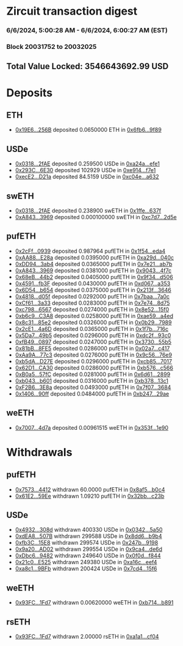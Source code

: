 # Zircuit transaction digest
### 6/6/2024, 5:00:28 AM - 6/6/2024, 6:00:27 AM (EST)
### Block 20031752 to 20032025

## Total Value Locked: 3546643692.99 USD

# Deposits
## ETH
- [0x19E6...256B](https://etherscan.io/address/0x19E6389E1D17D6eDBFfbd89c6DA0742D04B3256B) deposited 0.0650000 ETH in [0x6fb6...9f89](https://etherscan.io/tx/0x19E6389E1D17D6eDBFfbd89c6DA0742D04B3256B)
## USDe
- [0x0318...2fAE](https://etherscan.io/address/0x0318C749EdA70facfEcbA718093EaD029e632fAE) deposited 0.259500 USDe in [0xa24a...efe1](https://etherscan.io/tx/0x0318C749EdA70facfEcbA718093EaD029e632fAE)
- [0x293C...6E30](https://etherscan.io/address/0x293C6937D8D82e05B01335F7B33FBA0c8e256E30) deposited 102929 USDe in [0xe914...f7e1](https://etherscan.io/tx/0x293C6937D8D82e05B01335F7B33FBA0c8e256E30)
- [0xecE2...D21a](https://etherscan.io/address/0xecE2f71FF9D93Bf8b8C0CaE3e6fcC34ef82eD21a) deposited 84.5159 USDe in [0xc04e...a632](https://etherscan.io/tx/0xecE2f71FF9D93Bf8b8C0CaE3e6fcC34ef82eD21a)
## swETH
- [0x0318...2fAE](https://etherscan.io/address/0x0318C749EdA70facfEcbA718093EaD029e632fAE) deposited 0.238900 swETH in [0x1ffe...637f](https://etherscan.io/tx/0x0318C749EdA70facfEcbA718093EaD029e632fAE)
- [0xA843...3969](https://etherscan.io/address/0xA843c1866Eadc53d2B7dba2A56128614f0cc3969) deposited 0.000100000 swETH in [0xc7d7...2d5e](https://etherscan.io/tx/0xA843c1866Eadc53d2B7dba2A56128614f0cc3969)
## pufETH
- [0x2cFf...0939](https://etherscan.io/address/0x2cFfee42F4Ddc3D48918d0b60433C15811840939) deposited 0.987964 pufETH in [0x1f54...eda4](https://etherscan.io/tx/0x2cFfee42F4Ddc3D48918d0b60433C15811840939)
- [0xAA88...E28a](https://etherscan.io/address/0xAA88a98d7f30e1DC94539dCB4aD36B256135E28a) deposited 0.0395000 pufETH in [0xa29d...040c](https://etherscan.io/tx/0xAA88a98d7f30e1DC94539dCB4aD36B256135E28a)
- [0xDD94...3ab4](https://etherscan.io/address/0xDD941577230f7d5351A8A84a0498eee03a5e3ab4) deposited 0.0365000 pufETH in [0x7e21...ab7b](https://etherscan.io/tx/0xDD941577230f7d5351A8A84a0498eee03a5e3ab4)
- [0xA843...3969](https://etherscan.io/address/0xA843c1866Eadc53d2B7dba2A56128614f0cc3969) deposited 0.0381000 pufETH in [0x9043...4f7c](https://etherscan.io/tx/0xA843c1866Eadc53d2B7dba2A56128614f0cc3969)
- [0x68eB...44b2](https://etherscan.io/address/0x68eB2104Fbd6ff49a3948e84A6b3407cc5a544b2) deposited 0.0405000 pufETH in [0x9f34...d506](https://etherscan.io/tx/0x68eB2104Fbd6ff49a3948e84A6b3407cc5a544b2)
- [0x4591...fb3F](https://etherscan.io/address/0x4591f3BB774B2475dd7cbD081ac14048eE7Efb3F) deposited 0.0430000 pufETH in [0xd067...a353](https://etherscan.io/tx/0x4591f3BB774B2475dd7cbD081ac14048eE7Efb3F)
- [0x6D54...b654](https://etherscan.io/address/0x6D5487F92549124709f6E97F8a0b92C1FE47b654) deposited 0.0375000 pufETH in [0x213f...3646](https://etherscan.io/tx/0x6D5487F92549124709f6E97F8a0b92C1FE47b654)
- [0x4818...d05f](https://etherscan.io/address/0x481859196231A30b1F8234B74d435942A802d05f) deposited 0.0292000 pufETH in [0x7baa...7a0c](https://etherscan.io/tx/0x481859196231A30b1F8234B74d435942A802d05f)
- [0xCf61...3a33](https://etherscan.io/address/0xCf618e6000b4D680e14984dfBE903ef948F93a33) deposited 0.0283000 pufETH in [0x7e74...8d75](https://etherscan.io/tx/0xCf618e6000b4D680e14984dfBE903ef948F93a33)
- [0xc798...6567](https://etherscan.io/address/0xc79822a08e27a93ec5456874D7BCdD11AF746567) deposited 0.0274000 pufETH in [0x8e52...15f0](https://etherscan.io/tx/0xc79822a08e27a93ec5456874D7BCdD11AF746567)
- [0xb6c9...C3A8](https://etherscan.io/address/0xb6c941Aed36D88d181Ca0D007d800C5980a1C3A8) deposited 0.0258000 pufETH in [0xae59...a4ed](https://etherscan.io/tx/0xb6c941Aed36D88d181Ca0D007d800C5980a1C3A8)
- [0x8c31...85e2](https://etherscan.io/address/0x8c31D8D39e064aabdA165aD216B99d04B16D85e2) deposited 0.0326000 pufETH in [0x0b29...7989](https://etherscan.io/tx/0x8c31D8D39e064aabdA165aD216B99d04B16D85e2)
- [0x2cE1...4a6D](https://etherscan.io/address/0x2cE1E9CF566E44cA5F2791783a0305F61Fa14a6D) deposited 0.0365000 pufETH in [0x1f7b...716c](https://etherscan.io/tx/0x2cE1E9CF566E44cA5F2791783a0305F61Fa14a6D)
- [0x5Da7...49b5](https://etherscan.io/address/0x5Da74De554ee8ADC0a3B0E8557Fb0fE467a949b5) deposited 0.0296000 pufETH in [0xdc2f...93c0](https://etherscan.io/tx/0x5Da74De554ee8ADC0a3B0E8557Fb0fE467a949b5)
- [0xfB49...0897](https://etherscan.io/address/0xfB49203410Acb38f0c036f1A47184E6560090897) deposited 0.0247000 pufETH in [0x3730...55b5](https://etherscan.io/tx/0xfB49203410Acb38f0c036f1A47184E6560090897)
- [0x81bB...8FE5](https://etherscan.io/address/0x81bB533f0462211087657CFbB959EF9c3BFa8FE5) deposited 0.0286000 pufETH in [0x02a7...c417](https://etherscan.io/tx/0x81bB533f0462211087657CFbB959EF9c3BFa8FE5)
- [0xAa9A...77c3](https://etherscan.io/address/0xAa9AbeEE9a92E716e88ACF44273E99B46AD277c3) deposited 0.0276000 pufETH in [0x9c56...76e9](https://etherscan.io/tx/0xAa9AbeEE9a92E716e88ACF44273E99B46AD277c3)
- [0xb5dA...D27E](https://etherscan.io/address/0xb5dAfC7Be52aa7dfCe9C53dc98733Ef039f3D27E) deposited 0.0296000 pufETH in [0xcb85...7017](https://etherscan.io/tx/0xb5dAfC7Be52aa7dfCe9C53dc98733Ef039f3D27E)
- [0x62D1...CA30](https://etherscan.io/address/0x62D1DadA31E5390ebEBd62Eb1724eF8B5C04CA30) deposited 0.0286000 pufETH in [0xb576...c566](https://etherscan.io/tx/0x62D1DadA31E5390ebEBd62Eb1724eF8B5C04CA30)
- [0xB0a5...57fC](https://etherscan.io/address/0xB0a543dE6Ceed144a486Fc95dE88CE70Dc6257fC) deposited 0.0281000 pufETH in [0x6d61...2899](https://etherscan.io/tx/0xB0a543dE6Ceed144a486Fc95dE88CE70Dc6257fC)
- [0xb043...b601](https://etherscan.io/address/0xb0435F9715e46554d235A319Db84F60F3a74b601) deposited 0.0316000 pufETH in [0xb378...13c1](https://etherscan.io/tx/0xb0435F9715e46554d235A319Db84F60F3a74b601)
- [0xF2B6...3E8a](https://etherscan.io/address/0xF2B6F5C3B745bf0e93dC6935B716Ee1efBDA3E8a) deposited 0.0493000 pufETH in [0x7f07...3684](https://etherscan.io/tx/0xF2B6F5C3B745bf0e93dC6935B716Ee1efBDA3E8a)
- [0x1406...90ff](https://etherscan.io/address/0x14064B4d078a5D260B2aB6408Db11522036290ff) deposited 0.0484000 pufETH in [0xb247...29ae](https://etherscan.io/tx/0x14064B4d078a5D260B2aB6408Db11522036290ff)
## weETH
- [0x7007...4d7a](https://etherscan.io/address/0x70076578699d42d254B7426db130e505100e4d7a) deposited 0.00961515 weETH in [0x353f...1e90](https://etherscan.io/tx/0x70076578699d42d254B7426db130e505100e4d7a)
# Withdrawals
## pufETH
- [0x7573...4412](https://etherscan.io/address/0x75731aBAA7c865a89d9598d1C8b4e9762B1F4412) withdrawn 60.0000 pufETH in [0x8af5...b0c4](https://etherscan.io/tx/0x75731aBAA7c865a89d9598d1C8b4e9762B1F4412)
- [0x61E2...59Ee](https://etherscan.io/address/0x61E26E4C1cA69CD0FE9a983284dd0BFA103A59Ee) withdrawn 1.09210 pufETH in [0x32bb...c23b](https://etherscan.io/tx/0x61E26E4C1cA69CD0FE9a983284dd0BFA103A59Ee)
## USDe
- [0x4932...308d](https://etherscan.io/address/0x49329e0A9F7Ea3FE0a4f10d755B711146a8f308d) withdrawn 400330 USDe in [0x0342...5a50](https://etherscan.io/tx/0x49329e0A9F7Ea3FE0a4f10d755B711146a8f308d)
- [0xdEA8...507B](https://etherscan.io/address/0xdEA8988Fb0C46761e1C41915893B75E3daF8507B) withdrawn 299588 USDe in [0x8dd6...b9b4](https://etherscan.io/tx/0xdEA8988Fb0C46761e1C41915893B75E3daF8507B)
- [0xfb3C...15E8](https://etherscan.io/address/0xfb3CCB28Aed313E47a844583e8b03dE0fa4B15E8) withdrawn 299574 USDe in [0x247b...9198](https://etherscan.io/tx/0xfb3CCB28Aed313E47a844583e8b03dE0fa4B15E8)
- [0x9a20...AD02](https://etherscan.io/address/0x9a20Bed545C3ccB0BE85b182f47225FE74ceAD02) withdrawn 299554 USDe in [0x9ca4...de6d](https://etherscan.io/tx/0x9a20Bed545C3ccB0BE85b182f47225FE74ceAD02)
- [0xDbc6...9482](https://etherscan.io/address/0xDbc652411605f8bB8969136923aa039c79989482) withdrawn 249640 USDe in [0x0f0d...f844](https://etherscan.io/tx/0xDbc652411605f8bB8969136923aa039c79989482)
- [0x21c0...E525](https://etherscan.io/address/0x21c079c580560494De9cCB67FF5D46762c81E525) withdrawn 249380 USDe in [0xa16c...eef4](https://etherscan.io/tx/0x21c079c580560494De9cCB67FF5D46762c81E525)
- [0xa8c1...9BFb](https://etherscan.io/address/0xa8c18057c5AaaaFF6000D28A057a6994B2e09BFb) withdrawn 200424 USDe in [0x7cd4...15f6](https://etherscan.io/tx/0xa8c18057c5AaaaFF6000D28A057a6994B2e09BFb)
## weETH
- [0x93FC...1Fd7](https://etherscan.io/address/0x93FC1F35f53a9553534979233caF273214C51Fd7) withdrawn 0.00620000 weETH in [0xb714...b891](https://etherscan.io/tx/0x93FC1F35f53a9553534979233caF273214C51Fd7)
## rsETH
- [0x93FC...1Fd7](https://etherscan.io/address/0x93FC1F35f53a9553534979233caF273214C51Fd7) withdrawn 2.00000 rsETH in [0xa1a1...cf04](https://etherscan.io/tx/0x93FC1F35f53a9553534979233caF273214C51Fd7)
